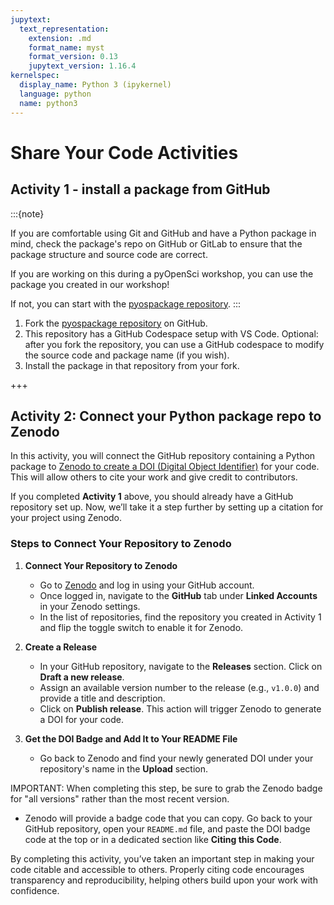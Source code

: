 ```yaml
---
jupytext:
  text_representation:
    extension: .md
    format_name: myst
    format_version: 0.13
    jupytext_version: 1.16.4
kernelspec:
  display_name: Python 3 (ipykernel)
  language: python
  name: python3
---
```


# Share Your Code Activities


## Activity 1 - install a package from GitHub

:::{note}

If you are comfortable using Git and GitHub and have a Python package in mind, check the package's repo on GitHub or GitLab to ensure that the package structure and source code are correct. 

If you are working on this during a pyOpenSci workshop, you can use the package you created in our workshop!

If not, you can start with the [pyospackage repository](https://github.com/pyOpenSci/pyosPackage). 
:::


1. Fork the [pyospackage repository](https://github.com/pyOpenSci/pyosPackage) on GitHub.
2. This repository has a GitHub Codespace setup with VS Code. Optional: after you fork the repository, you can use a GitHub codespace to modify the source code and package name (if you wish).
3. Install the package in that repository from your fork.

+++

## Activity 2: Connect your Python package repo to Zenodo

In this activity, you will connect the GitHub repository containing a Python package to [Zenodo to create a DOI (Digital Object Identifier)](cite-code) for your code. This will allow others to cite your work and give credit to contributors. 

If you completed **Activity 1** above, you should already have a GitHub repository set up. Now, we’ll take it a step further by setting up a citation for your project using Zenodo.

### Steps to Connect Your Repository to Zenodo

1. **Connect Your Repository to Zenodo**  
   - Go to [Zenodo](https://zenodo.org/) and log in using your GitHub account.
   - Once logged in, navigate to the **GitHub** tab under **Linked Accounts** in your Zenodo settings.
   - In the list of repositories, find the repository you created in Activity 1 and flip the toggle switch to enable it for Zenodo.

2. **Create a Release**  
   - In your GitHub repository, navigate to the **Releases** section. Click on **Draft a new release**.
   - Assign an available version number to the release (e.g., `v1.0.0`) and provide a title and description.
   - Click on **Publish release**. This action will trigger Zenodo to generate a DOI for your code.

3. **Get the DOI Badge and Add It to Your README File**  
   - Go back to Zenodo and find your newly generated DOI under your repository's name in the **Upload** section.

IMPORTANT: When completing this step, be sure to grab the Zenodo badge for "all versions" rather than the most recent version.


   - Zenodo will provide a badge code that you can copy. Go back to your GitHub repository, open your `README.md` file, and paste the DOI badge code at the top or in a dedicated section like **Citing this Code**.

By completing this activity, you’ve taken an important step in making your code citable and accessible to others. Properly citing code encourages transparency and reproducibility, helping others build upon your work with confidence.
